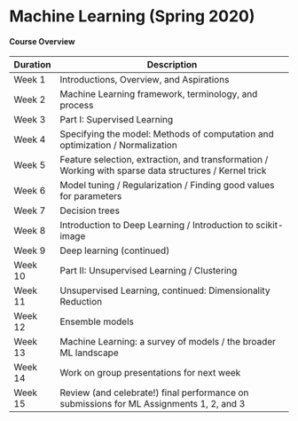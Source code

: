 # Machine Learning (Spring 2020)

#### Course Overview

Duration | Description
--- | -------
Week 1 | Introductions, Overview, and Aspirations
Week 2 | Machine Learning framework, terminology, and process
Week 3 | Part I: Supervised Learning
Week 4 | Specifying the model: Methods of computation and optimization / Normalization
Week 5 | Feature selection, extraction, and transformation / Working with sparse data structures / Kernel trick
Week 6 | Model tuning / Regularization / Finding good values for parameters
Week 7 | Decision trees
Week 8 | Introduction to Deep Learning / Introduction to scikit-image 
Week 9 | Deep learning (continued)
Week 10 | Part II: Unsupervised Learning / Clustering
Week 11 | Unsupervised Learning, continued: Dimensionality Reduction
Week 12 | Ensemble models
Week 13 | Machine Learning: a survey of models / the broader ML landscape
Week 14 | Work on group presentations for next week
Week 15 | Review (and celebrate!) final performance on submissions for ML Assignments 1, 2, and 3 
